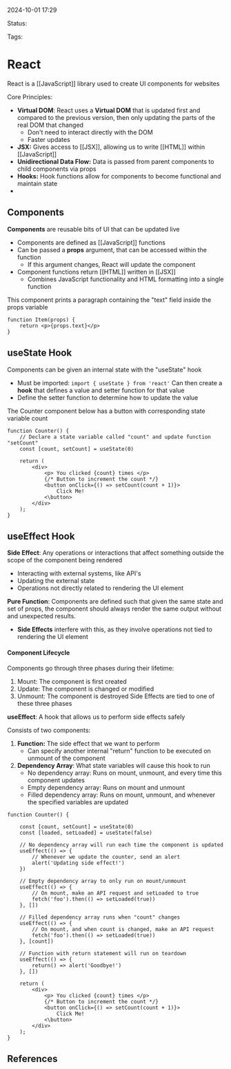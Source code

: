 2024-10-01 17:29

Status:

Tags:

# React
React is a [[JavaScript]] library used to create UI components for websites

Core Principles:
- **Virtual DOM**: React uses a **Virtual DOM** that is updated first and compared to the previous version, then only updating the parts of the real DOM that changed
	- Don't need to interact directly with the DOM
	- Faster updates 
- **JSX:** Gives access to [[JSX]], allowing us to write [[HTML]] within [[JavaScript]]
- **Unidirectional Data Flow:** Data is passed from parent components to child components via props
- **Hooks:** Hook functions allow for components to become functional and maintain state
- 
## Components
**Components** are reusable bits of UI that can be updated live
- Components are defined as [[JavaScript]] functions
- Can be passed a **props** argument, that can be accessed within the function
	- If this argument changes, React will update the component
- Component functions return [[HTML]] written in [[JSX]]
	- Combines JavaScript functionality and HTML formatting into a single function

This component prints a paragraph containing the "text" field inside the props variable
```
function Item(props) {
	return <p>{props.text}</p>
}
```
## useState Hook
Components can be given an internal state with the "useState" hook
- Must be imported: `import { useState } from 'react'`
Can then create a **hook** that defines a value and setter function for that value 
- Define the setter function to determine how to update the value

The Counter component below has a button with corresponding state variable count
```
function Counter() {
	// Declare a state variable called "count" and update function "setCount" 
	const [count, setCount] = useState(0)

	return (
		<div>
			<p> You clicked {count} times </p>
			{/* Button to increment the count */}
			<button onClick={() => setCount(count + 1)}>
				Click Me!
			<\button>
		</div>
	);
}
```

## useEffect Hook
**Side Effect**: Any operations or interactions that affect something outside the scope of the component being rendered
- Interacting with external systems, like API's
- Updating the external state
- Operations not directly related to rendering the UI element

**Pure Function**: Components are defined such that given the same state and set of props, the component should always render the same output without and unexpected results. 
- **Side Effects** interfere with this, as they involve operations not tied to rendering the UI element
#### Component Lifecycle
Components go through three phases during their lifetime:
1) Mount: The component is first created
2) Update: The component is changed or modified
3) Unmount: The component is destroyed
Side Effects are tied to one of these three phases

**useEffect**: A hook that allows us to perform side effects safely

Consists of two components:
1) **Function:** The side effect that we want to perform
	- Can specify another internal "return" function to be executed on unmount of the component
2) **Dependency Array**: What state variables will cause this hook to run
	- No dependency array: Runs on mount, unmount, and every time this component updates
	- Empty dependency array: Runs on mount and unmount
	- Filled dependency array: Runs on mount, unmount, and whenever the specified variables are updated
```
function Counter() {

	const [count, setCount] = useState(0)
	const [loaded, setLoaded] = useState(false)

	// No dependency array will run each time the component is updated
	useEffect(() => {
		// Whenever we update the counter, send an alert
		alert('Updating side effect!')
	})

	// Empty dependency array to only run on mount/unmount
	useEffect(() => {
		// On mount, make an API request and setLoaded to true
		fetch('foo').then(() => setLoaded(true))
	}, [])

	// Filled dependency array runs when "count" changes
	useEffect(() => {
		// On mount, and when count is changed, make an API request
		fetch('foo').then(() => setLoaded(true))
	}, [count])

	// Function with return statement will run on teardown
	useEffect(() => {
		return() => alert('Goodbye!')
	}, [])
	
	return (
		<div>
			<p> You clicked {count} times </p>
			{/* Button to increment the count */}
			<button onClick={() => setCount(count + 1)}>
				Click Me!
			<\button>
		</div>
	);
}
```

## References
